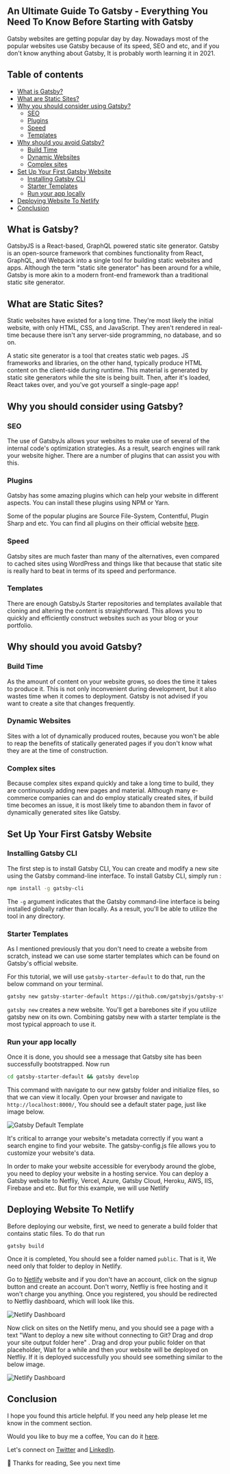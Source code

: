 ## An Ultimate Guide To Gatsby - Everything You Need To Know Before Starting with Gatsby

Gatsby websites are getting popular day by day. Nowadays most of the popular websites use Gatsby because of its speed, SEO and etc, and if you don't know anything about Gatsby, It is probably worth learning it in 2021. 

## Table of contents

- [What is Gatsby?](#what-is-gatsby)
- [What are Static Sites?](#what-are-static-sites)
- [Why you should consider using Gatsby?](#why-you-should-consider-using-gatsby)
  - [SEO](#seo)
  - [Plugins](#plugins)
  - [Speed](#speed)
  - [Templates](#templates)
- [Why should you avoid Gatsby?](#why-should-you-avoid-gatsby)
  - [Build Time](#build-time)
  - [Dynamic Websites](#dynamic-websites)
  - [Complex sites](#complex-sites)
- [Set Up Your First Gatsby Website](#set-up-your-first-gatsby-website)
  - [Installing Gatsby CLI](#installing-gatsby-cli)
  - [Starter Templates](#starter-templates)
  - [Run your app locally](#run-your-app-locally)
- [Deploying Website To Netlify](#deploying-website-to-netlify)
- [Conclusion](#conclusion)

## What is Gatsby?

GatsbyJS is a React-based, GraphQL powered static site generator. Gatsby is an open-source framework that combines functionality from React, GraphQL, and Webpack into a single tool for building static websites and apps. Although the term "static site generator" has been around for a while, Gatsby is more akin to a modern front-end framework than a traditional static site generator.

## What are Static Sites?

Static websites have existed for a long time. They're most likely the initial website, with only HTML, CSS, and JavaScript. They aren't rendered in real-time because there isn't any server-side programming, no database, and so on.

A static site generator is a tool that creates static web pages. JS frameworks and libraries, on the other hand, typically produce HTML content on the client-side during runtime. This material is generated by static site generators while the site is being built. Then, after it's loaded, React takes over, and you've got yourself a single-page app!

## Why you should consider using Gatsby?

### SEO

The use of GatsbyJs allows your websites to make use of several of the internal code's optimization strategies. As a result, search engines will rank your website higher. There are a number of plugins that can assist you with this.

### Plugins

Gatsby has some amazing plugins which can help your website in different aspects. You can install these plugins using NPM or Yarn. 

Some of the popular plugins are Source File-System, Contentful, Plugin Sharp and etc. You can find all plugins on their official website [here](https://www.gatsbyjs.com/plugins).

### Speed

Gatsby sites are much faster than many of the alternatives, even compared to cached sites using WordPress and things like that because that static site is really hard to beat in terms of its speed and performance.

### Templates

There are enough GatsbyJs Starter repositories and templates available that cloning and altering the content is straightforward. This allows you to quickly and efficiently construct websites such as your blog or your portfolio.

## Why should you avoid Gatsby?

### Build Time

As the amount of content on your website grows, so does the time it takes to produce it. This is not only inconvenient during development, but it also wastes time when it comes to deployment. Gatsby is not advised if you want to create a site that changes frequently.

### Dynamic Websites

Sites with a lot of dynamically produced routes, because you won't be able to reap the benefits of statically generated pages if you don't know what they are at the time of construction.

### Complex sites

Because complex sites expand quickly and take a long time to build, they are continuously adding new pages and material. Although many e-commerce companies can and do employ statically created sites, if build time becomes an issue, it is most likely time to abandon them in favor of dynamically generated sites like Gatsby.

## Set Up Your First Gatsby Website

### Installing Gatsby CLI

The first step is to install Gatsby CLI, You can create and modify a new site using the Gatsby command-line interface. To install Gatsby CLI, simply run : 

```bash
npm install -g gatsby-cli
```

The `-g` argument indicates that the Gatsby command-line interface is being installed globally rather than locally. As a result, you'll be able to utilize the tool in any directory.

### Starter Templates

As I mentioned previously that you don't need to create a website from scratch, instead we can use some starter templates which can be found on Gatsby's official website. 

For this tutorial, we will use `gatsby-starter-default` to do that, run the below command on your terminal. 

```bash
gatsby new gatsby-starter-default https://github.com/gatsbyjs/gatsby-starter-default
```

`gatsby new` creates a new website. You'll get a barebones site if you utilize gatsby new on its own. Combining gatsby new with a starter template is the most typical approach to use it.

### Run your app locally

Once it is done, you should see a message that Gatsby site has been successfully bootstrapped. Now run 

```bash
cd gatsby-starter-default && gatsby develop
```

This command with navigate to our new gatsby folder and initialize files, so that we can view it locally. Open your browser and navigate to `http://localhost:8000/`, You should see a default stater page, just like image below.

![Gatsby Default Template](https://cdn.hashnode.com/res/hashnode/image/upload/v1630556437929/UvPkbP0MT.png?auto=compress)

It's critical to arrange your website's metadata correctly if you want a search engine to find your website. The gatsby-config.js file allows you to customize your website's data.

In order to make your website accessible for everybody around the globe, you need to deploy your website in a hosting service. You can deploy a Gatsby website to Netfliy, Vercel, Azure, Gatsby Cloud, Heroku, AWS, IIS, Firebase and etc. But for this example, we will use Netlify

## Deploying Website To Netlify

Before deploying our website, first, we need to generate a build folder that contains static files. To do that run 

```shell
gatsby build
```

Once it is completed, You should see a folder named `public`. That is it, We need only that folder to deploy in Netlify.

Go to [Netlify](https://www.netlify.com/) website and if you don't have an account, click on the signup button and create an account. Don't worry, Netfliy is free hosting and it won't charge you anything. Once you registered, you should be redirected to Netfliy dashboard, which will look like this. 

![Netlify Dashboard](https://cdn.hashnode.com/res/hashnode/image/upload/v1630557032763/BJR3s93Hq.png?auto=compress)

Now click on sites on the Netlify menu, and you should see a page with a text "Want to deploy a new site without connecting to Git? Drag and drop your site output folder here" . Drag and drop your public folder on that placeholder, Wait for a while and then your website will be deployed on Netfliy.  If it is deployed successfully you should see something similar to the below image. 

![Netlify Dashboard](https://cdn.hashnode.com/res/hashnode/image/upload/v1630557480458/c6_KmJUyK.png?auto=compress)

## Conclusion 

I hope you found this article helpful. If you need any help please let me know in the comment section. 

Would you like to buy me a coffee, You can do it [here](https://www.buymeacoffee.com/suhailkakar).

Let's connect on  [Twitter](https://twitter.com/suhailkakar)  and  [LinkedIn](https://www.linkedin.com/in/suhailkakar/). 

👋 Thanks for reading, See you next time

